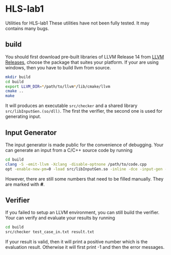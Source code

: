 # HLS-lab1
Utilities for HLS-lab1
These utilities have not been fully tested. It may contains many bugs.

## build
You should first download pre-built libraries of LLVM Release 14 from [LLVM Releases](https://github.com/llvm/llvm-project/releases), choose the package that suites your platform. If your are using windows, then you have to build llvm from source.

``` bash
mkdir build
cd build
export LLVM_DIR=*/path/to/llvm*/lib/cmake/llvm
cmake ..
make
```
It will produces an executable `src/checker` and a shared library `src/libInputGen.(so/dll)`. The first the verifier, the second one is used for generating input.

## Input Generator

The input generator is made public for the convenience of debugging. 
Your can generate an input from a C/C++ source code by running
``` bash
cd build
clang -S -emit-llvm -Xclang -disable-optnone /path/to/code.cpp
opt -enable-new-pm=0 -load src/libInputGen.so -inline -dce -input-gen -disable-output > test_case.txt
```
However, there are still some numbers that need to be filled manually. They are marked with **#**.

## Verifier
If you failed to setup an LLVM environment, you can still build the verifier. 
Your can verify and evaluate your results by running
``` bash
cd build
src/checker test_case_in.txt result.txt
```
If your result is valid, then it will print a positive number which is the evaluation result. Otherwise it will first print -1 and then the error messages.

